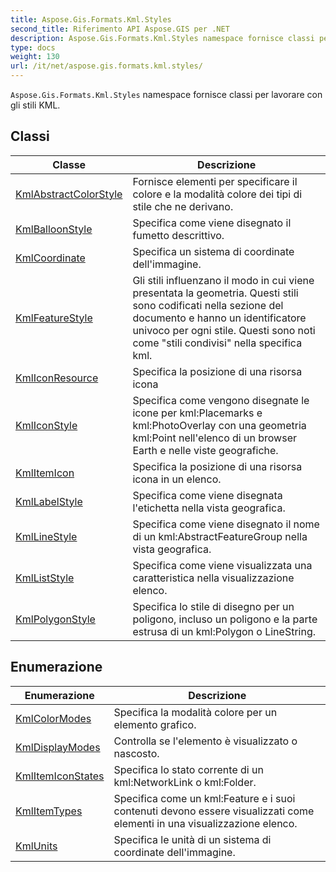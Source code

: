 ```yaml
---
title: Aspose.Gis.Formats.Kml.Styles
second_title: Riferimento API Aspose.GIS per .NET
description: Aspose.Gis.Formats.Kml.Styles namespace fornisce classi per lavorare con gli stili KML.
type: docs
weight: 130
url: /it/net/aspose.gis.formats.kml.styles/
---
```

`Aspose.Gis.Formats.Kml.Styles` namespace fornisce classi per lavorare con gli stili KML.

## Classi

| Classe | Descrizione |
| --- | --- |
| [KmlAbstractColorStyle](./kmlabstractcolorstyle/) | Fornisce elementi per specificare il colore e la modalità colore dei tipi di stile che ne derivano. |
| [KmlBalloonStyle](./kmlballoonstyle/) | Specifica come viene disegnato il fumetto descrittivo. |
| [KmlCoordinate](./kmlcoordinate/) | Specifica un sistema di coordinate dell'immagine. |
| [KmlFeatureStyle](./kmlfeaturestyle/) | Gli stili influenzano il modo in cui viene presentata la geometria. Questi stili sono codificati nella sezione del documento e hanno un identificatore univoco per ogni stile. Questi sono noti come "stili condivisi" nella specifica kml. |
| [KmlIconResource](./kmliconresource/) | Specifica la posizione di una risorsa icona |
| [KmlIconStyle](./kmliconstyle/) | Specifica come vengono disegnate le icone per kml:Placemarks e kml:PhotoOverlay con una geometria kml:Point nell'elenco di un browser Earth e nelle viste geografiche. |
| [KmlItemIcon](./kmlitemicon/) | Specifica la posizione di una risorsa icona in un elenco. |
| [KmlLabelStyle](./kmllabelstyle/) | Specifica come viene disegnata l'etichetta nella vista geografica. |
| [KmlLineStyle](./kmllinestyle/) | Specifica come viene disegnato il nome di un kml:AbstractFeatureGroup nella vista geografica. |
| [KmlListStyle](./kmlliststyle/) | Specifica come viene visualizzata una caratteristica nella visualizzazione elenco. |
| [KmlPolygonStyle](./kmlpolygonstyle/) | Specifica lo stile di disegno per un poligono, incluso un poligono e la parte estrusa di un kml:Polygon o LineString. |
## Enumerazione

| Enumerazione | Descrizione |
| --- | --- |
| [KmlColorModes](./kmlcolormodes/) | Specifica la modalità colore per un elemento grafico. |
| [KmlDisplayModes](./kmldisplaymodes/) | Controlla se l'elemento è visualizzato o nascosto. |
| [KmlItemIconStates](./kmlitemiconstates/) | Specifica lo stato corrente di un kml:NetworkLink o kml:Folder. |
| [KmlItemTypes](./kmlitemtypes/) | Specifica come un kml:Feature e i suoi contenuti devono essere visualizzati come elementi in una visualizzazione elenco. |
| [KmlUnits](./kmlunits/) | Specifica le unità di un sistema di coordinate dell'immagine. |


